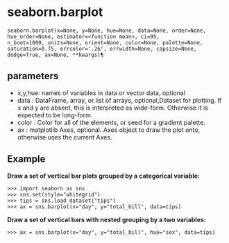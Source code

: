 # seaborn.barplot
```
seaborn.barplot(x=None, y=None, hue=None, data=None, order=None, hue_order=None, estimator=<function mean>, ci=95,
n_boot=1000, units=None, orient=None, color=None, palette=None, saturation=0.75, errcolor='.26', errwidth=None, capsize=None,
dodge=True, ax=None, **kwargs)¶
```

## parameters
- x,y,hue: names of variables in data or vector data, optional
- data : DataFrame, array, or list of arrays, optional,Dataset for plotting. If x and y are absent, this is interpreted as wide-form. Otherwise it is expected to be long-form.
- color : Color for all of the elements, or seed for a gradient palette.
- ax : matplotlib Axes, optional. Axes object to draw the plot onto, otherwise uses the current Axes.

## Example
**Draw a set of vertical bar plots grouped by a categorical variable:**
```
>>> import seaborn as sns
>>> sns.set(style="whitegrid")
>>> tips = sns.load_dataset("tips")
>>> ax = sns.barplot(x="day", y="total_bill", data=tips)
```

**Draw a set of vertical bars with nested grouping by a two variables:**
```
>>> ax = sns.barplot(x="day", y="total_bill", hue="sex", data=tips)
```








